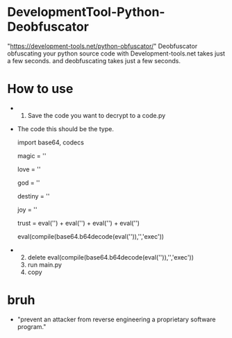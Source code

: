 # DevelopmentTool-Python-Deobfuscator
"https://development-tools.net/python-obfuscator/" Deobfuscator
obfuscating your python source code with Development-tools.net takes just a few seconds.
and deobfuscating takes just a few seconds.

# How to use
- 1. Save the code you want to decrypt to a code.py

- The code this should be the type.

  import base64, codecs

  magic = ''
  
  love = ''
  
  god = ''
  
  destiny = ''
  
  joy = ''
  
  trust = eval('') + eval('') + eval('') + eval('')
  
  eval(compile(base64.b64decode(eval('')),'<string>','exec'))
  


- 2. delete eval(compile(base64.b64decode(eval('')),'<string>','exec'))
  3. run main.py
  4. copy

# bruh

- "prevent an attacker from reverse engineering a proprietary software program."
